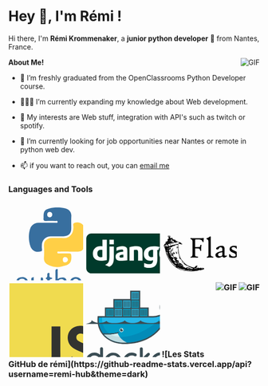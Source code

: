 <h1 title="hehehe"> Hey 👋, I'm Rémi !</h1>

Hi there, I'm **Rémi Krommenaker**, a **junior python developer** 🚀 from Nantes, France.

<img align="right" alt="GIF" src="https://i.pinimg.com/originals/e4/26/70/e426702edf874b181aced1e2fa5c6cde.gif" />

**About Me!**
- 🌱 I’m freshly graduated from the OpenClassrooms Python Developer course.

- 👨🏽‍💻 I’m currently expanding my knowledge about Web development.

- 🤔 My interests are Web stuff, integration with API's such as twitch or spotify.

- 💼 I’m currently looking for job opportunities near Nantes or remote in python web dev.

- 📫 if you want to reach out, you can [email me](mailto:remi.krommenaker@gmail.com)



<h3>Languages and Tools<h3>


<svg viewBox="0 0 100 100" width="150" height="150">
<g fill-rule="evenodd" clip-rule="evenodd"><path fill="#386f9f" d="M51.834 23.017c3.756 0 7.512.058 11.263-.04.995-.026 2.78.797 2.7-1.271-.061-1.683-1.622-1.074-2.568-1.089-4.237-.067-8.488-.228-12.708.037-3.003.187-3.888-.953-3.511-3.707.13-.95.005-1.934.025-2.902.132-6.446 1.69-8.64 7.942-10.23 6.888-1.75 13.937-1.692 20.806-.184 6.175 1.356 8.74 6.16 8.428 10.604-.38 5.423-.086 10.893-.091 16.343-.009 6.853-3.55 10.49-10.459 10.585-5.69.078-11.387.14-17.074-.018-6.778-.19-11.75 5.44-11.784 11.82 0 .484.083.984-.013 1.451-.488 2.343 1.462 6.13-1.022 6.826-3.78 1.062-8.206 1.062-11.54-2.311-1.13-1.14-2.082-2.417-2.584-3.893-2.679-7.865-3.102-15.83-.58-23.818 1.572-4.986 5.848-8.087 11.145-8.176 3.874-.065 7.749-.013 11.623-.013l.002-.014zm6.902-11.12c-.162-1.903-1.185-3.292-3.296-3.35-2.309-.06-3.502 1.336-3.505 3.608-.002 2.106 1.145 3.455 3.241 3.516 2.303.067 3.418-1.36 3.56-3.774z"></path><path fill="#ffcf46" d="M80.824 61.572c-4.24 0-8.482-.037-12.722.03-.955.012-2.557-.592-2.607 1.041-.056 1.852 1.663 1.37 2.755 1.381 4.24.053 8.484.098 12.723-.02 2.178-.06 3.067.357 3.23 2.925.737 11.625-4.308 12.63-13.613 14.745-5.338 1.213-11.061.57-16.325-1.788-4.353-1.947-7.024-4.753-6.687-10.007.334-5.186.39-10.439-.009-15.62-.48-6.253 3.41-10.852 10.975-10.854 5.09-.001 10.214-.389 15.26.075 7.215.662 12.872-5.592 13.12-12.864.01-.241-.052-.5.01-.724.636-2.235-1.626-5.557 1.4-6.686 4.573-1.705 9.73.087 12.066 3.557 2.945 4.369 3.343 9.51 3.819 14.53.515 5.411-1.003 10.505-3.276 15.386-1.544 3.31-4.14 4.91-7.757 4.915-4.12.003-8.239 0-12.36 0-.002-.008-.002-.015-.002-.022zm-1.104 10.8c-.453-2.066-1.385-3.476-3.785-3.535-2.496-.06-3.14 1.807-3.127 3.474.014 1.772.508 3.952 3.21 3.748 2.246-.172 3.341-1.563 3.702-3.687z"></path><path fill="#386f9f" d="M14.129 114.849c0 2.582.117 5-.055 7.397-.074 1.034 1.066 2.98-1.103 2.978-1.912 0-2.403-1.522-2.342-3.361.117-3.51.034-7.027.034-10.54v-7.998c0-4.82 1.293-6.452 5.903-7.45 4.286-.932 7.654.511 9.386 4.263 1.732 3.753 1.866 7.62.133 11.438-1.708 3.762-4.854 5.166-8.884 4.051-.918-.25-1.845-.467-3.072-.778zm0-9.448c0 1.33.18 2.686-.037 3.98-.502 2.991 1.408 3.728 3.66 4.26 2.227.526 3.754-.421 4.647-2.383 1.501-3.29 1.753-6.683.613-10.162-1.012-3.092-3.349-3.454-6.077-3.07-2.694.383-3.059 2.215-2.824 4.48.1.955.018 1.93.018 2.895zM43.116 114.689c-1.845.48-3.447.992-5.087 1.3-3.59.671-6.248-1.3-7.183-4.894-1.16-4.448-.178-8.879-.148-13.317.013-2.023 1.885-1.234 3.18-2.318 0 4.75.018 8.85-.006 12.947-.013 2.058.519 3.75 2.465 4.835 2.148 1.198 3.91.057 5.78-.712 1.34-.551 1.173-1.676 1.175-2.746.01-3.872-.001-7.74.012-11.612.002-.955-.097-2.122 1.313-2.075 1.257.041 1.804.788 1.783 2.158-.091 6.407.09 12.823-.17 19.221-.197 4.838-3.61 7.793-8.52 8.01-.735.031-1.505.099-1.78-.813-.419-1.404.718-1.139 1.465-1.378 5.401-1.718 6.107-2.744 5.721-8.606zM65.94 98.064c1.429-.675 2.25-1.293 3.153-1.46 5.067-.937 8.95-.58 8.94 6.245-.007 3.515.002 7.031-.007 10.545-.002.984.061 1.942-1.406 2.027-1.547.092-1.887-.793-1.88-2.006.018-3.387.11-6.774.107-10.16-.002-2.63-.539-4.958-3.884-4.95-2.934.005-5.012 2.195-5.027 5.217a899.58 899.58 0 00.003 9.814c.003 1.162.028 2.181-1.652 2.085-1.513-.09-1.327-1.11-1.327-2.049-.01-8.6.032-17.209-.041-25.815-.013-1.508.582-2.444 1.92-2.508 1.888-.087 1.023 1.564 1.051 2.392.123 3.371.05 6.75.05 10.623zM81.93 105.775c-.191-6.715 2.994-10.3 8.76-10.092 2.894.106 5.065 1.39 6.466 3.89 2.475 4.422 2.14 8.846-.538 12.987-1.84 2.844-4.67 4.185-8.12 3.453-3.402-.72-6.066-3.783-6.548-7.353-.128-.945-.02-1.924-.02-2.885zm13.32.157c-.152-1.172-.125-2.806-.613-4.264-.667-2-1.883-3.61-4.364-3.72-2.503-.108-3.752 1.355-4.587 3.38-1.311 3.179-1.226 6.371.194 9.493.912 2.011 2.32 3.483 4.76 3.075 2.403-.401 3.821-1.976 4.312-4.313.223-1.059.187-2.168.298-3.65zM102.257 106.827c0-1.212-.023-2.422.004-3.628.056-2.325-.685-4.901 2.45-6.089 3.59-1.356 7.148-2.372 10.762-.273 1.352.786 1.85 2.214 1.864 3.73.037 4.231-.019 8.464.038 12.695.02 1.476-.368 2.214-2.027 2.174-1.818-.043-1.435-1.283-1.423-2.273.043-3.38.278-6.757.214-10.132-.084-4.25-2.416-5.983-6.389-4.94-1.648.434-2.678 1.234-2.597 3.274.161 3.982.037 7.978.052 11.967.004 1.156.021 2.18-1.647 2.083-1.528-.088-1.278-1.145-1.29-2.062-.028-2.176-.008-4.353-.011-6.526zM58.689 97.403c-.25.296-.46.76-.68.764-3.964.055-2.864 3.014-2.966 5.209-.097 2.045 0 4.1-.029 6.151-.03 2.038.147 3.932 2.627 4.473.711.154 1.035.564.887 1.274-.163.784-.788.753-1.407.745-2.85-.05-4.963-2.065-5.047-5.015-.086-3.014.031-6.035-.04-9.046-.037-1.43.706-3.255-1.6-3.822-.253-.061-.343-.778-.508-1.187 3.076-.965 1.8-3.618 2.222-5.631.2-.953 1.105-1.214 1.96-1.295.865-.082.872.618.9 1.203.114 2.32-1.087 5.425 3.184 5.256.143-.005.31.562.497.92z"></path></g>
</svg>

<svg viewBox="0 0 100 100" width="150" height="150">
<path fill="#003A2B" d="M126.5 83.8c0 3.8-3.1 6.9-6.9 6.9H8.4c-3.8 0-6.9-3.1-6.9-6.9V44.2c0-3.8 3.1-6.9 6.9-6.9h111.2c3.8 0 6.9 3.1 6.9 6.9v39.6z"></path><path fill="#fff" d="M23 45.6h6V73c-3 .6-5.3.8-7.7.8-7.2 0-11-3.3-11-9.5 0-6 4-10 10.2-10 1 0 1.7.1 2.6.3v-9H23zm0 13.8c-.7-.2-1.3-.3-2-.3-3 0-4.7 1.8-4.7 5.1 0 3.2 1.7 4.9 4.7 4.9.7 0 1.2 0 2-.2v-9.5zm15.4-4.6v13.7c0 4.7-.3 7-1.4 9-1 1.9-2.2 3.1-4.8 4.4l-5.5-2.6c2.6-1.2 3.9-2.3 4.7-4 .8-1.7 1.1-3.7 1.1-8.8V54.8h5.9zm-5.9-9.1h5.9v6.1h-5.9v-6.1zM42 56.1c2.6-1.2 5.1-1.8 7.8-1.8 3 0 5 .8 5.9 2.4.5.9.7 2 .7 4.5v12c-2.7.4-6 .7-8.5.7-5 0-7.2-1.7-7.2-5.6 0-4.2 3-6.1 10.2-6.7v-1.3c0-1.1-.5-1.5-2-1.5-2.2 0-4.7.6-7 1.8v-4.5h.1zm9.2 9.4c-3.9.4-5.2 1-5.2 2.5 0 1.2.7 1.7 2.3 1.7.9 0 1.7-.1 2.8-.3v-3.9h.1zm8.1-9.8c3.5-.9 6.4-1.3 9.3-1.3 3 0 5.2.7 6.5 2 1.2 1.3 1.6 2.7 1.6 5.6v11.6h-5.9V62.2c0-2.3-.8-3.1-2.9-3.1-.8 0-1.5.1-2.7.4v14.1h-5.9V55.7zM79 76.8c2.1 1.1 4.2 1.6 6.3 1.6 3.9 0 5.5-1.6 5.5-5.3V73c-1.2.6-2.3.8-3.8.8-5.2 0-8.5-3.4-8.5-8.8 0-6.7 4.9-10.5 13.5-10.5 2.5 0 4.9.3 7.7.8l-2 4.3c-1.6-.3-.1 0-1.3-.2v.6l.1 2.5v3.2c0 .8 0 1.6.1 2.4v1.6c0 5.1-.4 7.5-1.7 9.4-1.8 2.9-5 4.3-9.6 4.3-2.3 0-4.3-.3-6.4-1.2v-5.4h.1zm11.8-17.6h-.6c-1.2 0-2.5.3-3.4.8-1.4.8-2.2 2.3-2.2 4.3 0 3 1.5 4.7 4.1 4.7.8 0 1.5-.2 2.2-.4v-9.4h-.1zm18.2-4.9c5.9 0 9.5 3.7 9.5 9.8 0 6.2-3.8 10.1-9.8 10.1-5.9 0-9.6-3.7-9.6-9.7.1-6.3 3.9-10.2 9.9-10.2zm-.1 15c2.3 0 3.6-1.9 3.6-5.2 0-3.2-1.3-5.2-3.6-5.2s-3.7 1.9-3.7 5.2c.1 3.4 1.4 5.2 3.7 5.2z"></path>
</svg>

<svg viewBox="0 0 100 100" width="150" height="150">
<path d="M18.767 82.685c-2.043-1.606-4.224-3.146-5.713-5.317-3.135-3.828-5.548-8.258-7.198-12.914-.998-3.028-1.339-6.275-2.625-9.185-1.344-2.114.231-4.425 2.547-5.097 1.03-.198 2.843-1.171.655-.476-1.962 1.44-2.151-1.306-.139-1.481 1.372-.181 1.878-1.305 1.408-2.316-1.474-.962 3.574-2.017 1.034-3.452-2.645-2.855 3.7-3.404 2.135-.162-.375 2.492 4.435-.458 3.318 2.421 1.135 1.383 4.248.315 4.17 2.254 1.652.114 2.22 1.503 3.77 1.61 1.608.727 4.521 1.298 5.068 3.11-1.594 1.261-5.286-2.608-5.464.886.482 5.163.358 10.48 2.248 15.396.893 2.978 3.059 5.32 5.015 7.64 1.872 2.271 4.407 3.869 6.991 5.214 2.266 1.069 4.709 1.777 7.18 2.223 1.001-.766 2.771-3.614 4.333-2.413.075 1.35-3.101 2.822-.149 2.674 1.734-.525 2.936 1.34 4.364-.343 1.315 1.558 5.467-.994 4.531 2.19-1.267.816-3.112.321-4.379 1.447-2.09-1.045-3.753.933-6.068.685-2.569.458-5.184.645-7.789.648-4.274-.337-8.638-.48-12.703-1.967-2.293-.666-4.527-1.972-6.54-3.275zm3.608 1.565c2.236.966 4.423 1.985 6.874 2.293 3.889.54 7.905 1.373 11.808.615-1.767-.798-3.593.308-5.353-.571-2.11.455-4.375-.115-6.521-.396-2.439-1.086-5.072-1.834-7.357-3.245-2.855-1.043 1.476 1.338 2.248 1.531 1.784 1.013-1.962-.52-2.491-.94-1.495-.839-1.686-.664-.148.188.31.179.616.371.94.525zm-4.256-3.008c2.168.804-.009-1.524-1.001-1.389-.44-.764-1.682-1.246-.806-1.655-1.574.547-1.65-2.079-2.389-1.704-1.667-.526-.648-2.39-2.634-3.534-.181-1.206-1.971-2.251-2.542-4.07-.252-.932-2.024-3.605-.936-1.118.926 2.396 2.555 4.449 3.913 6.498 1.052 1.95 2.296 3.991 4.213 5.208.646.62 1.27 1.57 2.182 1.764zm-6.242-6.855c.074-.327.396.708 0 0zm8.839 7.818c.479-.217-.691-.272 0 0zm1.176.428c-.121-.593-.538.332 0 0zm1.473.613c.7-.667-1.081-.421 0 0zm2.524 1.407c.426-.628-1.364-.236 0 0zm-4.847-3.378c1.088-.705-1.407-.009 0 0zm1.104.551c-.031-.372-.393.166 0 0zm5.521 3.446c.888.561 5.184 1.227 2.494.229-.451.096-4.988-1.282-2.494-.229zm-8.763-6.827c-.087-.372-1.38-.412 0 0zm2.568 1.499c.67-.466-1.388-.36 0 0zm2.163 1.326c.96-.363-1.557-.364 0 0zm-5.779-3.964c1.042.8 4.202.104 1.595-.476-1.186-.632-3.858-1.064-2.036.381l.441.095zm7.243 4.421c.435-.739-1.82-.422 0 0zm-2.201-1.749c2.546.721-2.141-1.611-.628-.265l.335.151.293.114zm4.414 2.55c2.411.024-2.179-.332 0 0zm-10.384-6.617c-.094-.449-.594.037 0 0zm14.462 8.906c.064-.81-.786.604 0 0zm-10.345-6.385c-.147-.428-.754-.019 0 0zm-3.887-2.802c1.384-.085-1.897-.609 0 0zm-4.606-2.977c-.173-.665-1.506-1.193 0 0zm12.09 7.673c-.253-.29-.12.063 0 0zm7.524 4.617c-.023-.442-.41.167 0 0zm-8.19-5.305c.136-.571-1.181-.174 0 0zm-5.606-3.553c1.03-.11-1.651-.697 0 0zm9.483 5.891c1.605-.635-1.565-.309 0 0zm-4.933-3.347c1.85.238-2.201-1.259-.407-.135l.407.135zm6.43 3.954c1.728-1.032 1.158 2.418 2.931.291 1.748-1.277-1.51 1.578.644.228 1.559-1.042 3.861.494 5.315.995 1.045-.051 2.062.904 3.135.322 2.064-.556-4.037-.824-2.438-1.809-1.888.549-3.282-.655-4.212-1.865-2.119-.489-4.566-1.573-5.625-3.448-.432-.703.622.101-.373-1.05-1.276-1.136-1.913-2.426-2.77-3.805-1.023-.545-1.144-2.152-1.247-.054.008-1.324-1.236-2.216-1.541-1.847-.005-1.276 1.333-.636.396-1.58-.201-1.323-.865-2.7-1.064-4.193-.309-.721-.043-2.262-1.058-.633-.369 1.722-.122-2.115.453-.851.753-1.292-.271-1.139-.313-.961.491-1.089.311-2.634-.129-2.045.261-1.155.413-4.251-.391-3.701.488-1.208.926-5.528-1.193-3.881-.858.013-2.345.31-3.046.66 2.201 1.214-.222.439-1.12.245-.116 1.125-1.004.64-2.114.65 1.772.218-.863 1.813-1.878 1.193-1.321.63 1.139 2.207.026 2.694.137.733-2.023-.266-1.854 1.43-1.282-.541-.175 2.012.466 1.148 2.18.591 1.534 1.935 1.589 3.212-.355.745-1.754-1.75-.312-1.634-1.138-1.849-1.258-.668-2.205.191-.219.061 2.412 1.222.761 1.795 1.452.225 1.495 1.495 1.792 2.3.872.91.693-1.004 1.738.09-.662-.976-3.503-2.746-1.216-2.178-.012-.98-.414-1.771.288-1.752.695-1.256-.728 3.1.837 1.503.434-.19.541-1.258 1.32.101 1.13 1.113.409 1.919-1.187.897.285.971 2.134 1.315 1.786 2.829.368 1.333.884.842 1.333.765.352 1.294.553.343.569-.272 1.612.345 1.234 1.298 1.74 1.965 1.112.5-1.591-3.4.317-1.173 2.007 1.812.753 2.567-1.048 2.278 1.14-.093 1.507 1.541 2.934 1.484 1.301.618 2.182 2.994-.061 2.005-.777-.702-3.53-1.566-1.28-.232 2.075.961 3.724 1.535 5.726 2.743 1.432 1.021 2.051 2.192 2.594 2.427-1.204.572-3.628-.461-1.828-.777-1.124-.203-2.387-.773-1.312.627.916.764 3.241.685 3.659.77-.354.777-.96.84.013.9-1.083.581.353.672.453 1.003zm-2.223-6.277c-.662-.692-.834-1.986-.118-.861.367.148 1.175 2.116.118.861zm7.239 4.597c.413-.027.013.314 0 0zm-8.283-6.295c-.026-1.045.239.807 0 0zm-.719-.966c-.833-1.607 1.049.454 0 0zm-8.72-6.018c.489-.131.241.834 0 0zm6.94 3.76c.3-1.127.353.945 0 0zm-4.903-3.409c-.345-.621.723.584 0 0zm4.207 1.349c-.788-1.766.56-.965.175.289l-.175-.289zm-7.256-4.839c-.352-.579-.935-2.278-.746-2.798.168.846 1.796 3.637.797 1.156-1.103-2.079 1.319.673 1.568 1.194.117.516-.681-.141-.141 1.069-.984-1.377-.58.761-1.478-.621zm-2.241-1.546c.092-1.347.512.923 0 0zm1.008.349c.481-1.017.815 1.417 0 0zm-2.427-1.878c-.834-.831-1.438-1.594.041-.514.568.021-1.267-1.741.136-.561 1.475.27.728 2.419-.177 1.075zm1.275-.033c.485-.481.257.473 0 0zm.785.251c-.736-1.377.892.579 0 0zm-1.559-1.489c-2.426-2.161 3.049 1.128.396.4l-.396-.4zm6.954 4.039c-1.051-.629-.28-4.432.08-1.832 1.02-.33-.057 1.344.704 1.328-.12 1.057-.461 1.435-.784.504zm2.572 1.522c.103-1.147.216.782 0 0zm-.447-.444c.115-.487.011.578 0 0zm-8.604-5.827c-1.56-2.15 4.531 2.177.999.546-.369-.097-.814-.133-.999-.546zm4.954 2.625c-.148-1.811.328.3 0 0zm3.759 2.413c.291-1.031.023.682 0 0zm-8.473-5.859c.927-.198 3.839 1.626 1.165.521-.297-.329-.932-.18-1.165-.521zm7.957 3.966c.099-1.853.554-1.105.004.265l-.004-.265zm-7.268-4.611c.377-.554-1.003-2.503.199-.698.519.412 1.502.69.634.863 1.366 1.206-.332.326-.833-.165zm6.874 4.033c.261-2.11.231 1.235 0 0zm-7.664-5.982c.29-.123.154.385 0 0zm1.795 1.067c.461-.969.85 1.08 0 0zm5.056 2.814c-.003-.373.097.541 0 0zm-.292-.649c-.701-1.731.653.917 0 0zm-.431-1.136c-.117-.714.401.899 0 0zm.703-1.14c-.483-.849.607-3.74.73-1.946-.509 1.396-.146 2.179.207.305.655-1.476-.142 2.91-.937 1.641zm.72-4.301c.21-.257.047.311 0 0zm-1.204 23.725c-.286-.25.036.157 0 0zm2.48 1.253c1.38.354 1.373-.215.126-.384-.67-.624-2.787-1.286-.892-.078.124.319.52.311.766.462zm-4.897-3.253c.759.568 2.862 1.605 1.083.216.6-.696-1.148-1.068-.569-1.535-1.476-.902-1.165-.821-.13-.793-1.773-.794.256-.733.161-1.141-.684-.135-3.397-1.206-1.801.088-1.622-.826-.387.308-.877.188-1.66-.451 1.477 1.264-.263.838.951.753 2.561 1.933.401.797-.284.41 1.545 1.03 1.995 1.342zm2.593 1.49c3.153 1.014-1.547-1.242 0 0zm13.278 8.045c.041-.626-.43.533 0 0zm1.365.573c.728-.703.03 1.124 1.205-.172.013-.928-.035-1.477-1.35-.35-.364.203-.525 1.055.145.522zM12.589 70.896c-.223-.876-1.567-.874 0 0zm1.456.956c-.541-.897-1.93-.813 0 0zm8.292 5c.81.72 3.718.528.983.089-.404-.599-2.571-.457-.983-.089zm11.396 7.039c1.246-1.046-1.207.465 0 0zm2.592 1.78c.008-.336-.537.146 0 0zm.004-.47c1.379-1.462-1.336.086 0 0zM9.004 67.896c-1.176-1.677-.731-2.431-1.864-3.801-.216-1.048-1.946-3.425-.895-.907.962 1.473 1.247 3.753 2.759 4.708zm26.892 16.841c2.539-1.64-1.042-.716 0 0zm1.937.758c1.272-1.092-.804-.227 0 0zM12.158 69.042c.363-.54-.94-.07 0 0zm25.271 15.935c1.231-.792-.284-.671-.223.072l.223-.072zM20.728 74.451c-.042-.536-.65.045 0 0zm1.032.593c-.329-.663-.504.105 0 0zm17.643 10.469c1.577-1.138-.955-.217-.33.216l.33-.216zm-.604-.291c1.285-1.077-1.355.476 0 0zm3.086 2.054c.863-.578-1.049-.187 0 0zM12.948 68.652c1.155.259 4.619 2.847 2.576.18-1.047-.31-.419-2.868-1.487-2.416.717 1.198.589 1.706-.915.952-1.89-.924-1.063.457-.692.837-.504.114.666.439.518.447zm-5.265-4.158c.207-.857-1.906-4.708-.998-1.931.327.582.294 1.684.998 1.931zm9.665 5.959c-.597-.498-.029-.072 0 0zm1.465.341c0-.906-1.62-.369 0 0zM31.515 78.8c-.243-.618-.957-.014 0 0zm.61.445c-.091-.347-.352.068 0 0zm5.034 3.172c.484-.356-.604-.046 0 0zM10.312 65.165c1.385-.536-1.485-.382 0 0zm20.084 12.652c-.015-.895-.883.224 0 0zM9.765 63.89c.889-.301-.824-.198 0 0zm2.581 1.25c-.014-.294-.272.113 0 0zm31.496 19.313c1.144-.229 3.751.582 4.172-.303-1.39-.034-4.806-.979-4.967.225l.304.048.491.03zM13.167 65.348c.021-.91-.708-.035 0 0zm-6.788-4.71c-.308-1.731-1.173-.263 0 0zm1.618.406c.021-.556-1.481-.5 0 0zm.926.455c-.268-.216-.209.273 0 0zm5.821 3.734c.275-.253-.649-.186 0 0zm-6.436-4.759c-.158-1.307-1.877-.195 0 0zm-3.322-2.153c-.046-.604-.322.227 0 0zm.495-.373c-.08-.717-.424.09 0 0zm2.727 1.627c1.154-.452-2.1-.937-.236-.085l.236.085zm36.509 22.552c.739-.677-.937-.209 0 0zm4.411 2.285c.296-.872-.746.116 0 0zM8.488 58.147c.121-.848-.916.167 0 0zm-3.882-2.601c-.208-1.195-.179-3.292 1.814-2.584-2.661.529 1.843 3.309 1.275 1.113 1.119.056 2.188-.661 1.602.425 2.205-.242 3.733-2.155 5.864-1.887 1.659-.22 3.474-.387 5.261-1.055 1.471-.105 2.887-1.688 2.081-2.626-2.005-.17-4.104.082-6.32.522-2.455.51-4.686 1.479-7.164 1.896-2.416.325.485.895-.208 1.021-1.259.438 1.504.732-.163 1.193-1.029-.196-2.101-.549-1.661-1.634-2.313.301-4.347 1.26-2.519 3.614l.138.002zm5.576-2.839c.542-1.998 2.905 1.644.888.265-.24-.181-.637-.328-.888-.265zm.105-.97c.783-.582.415.328 0 0zm.993.017c.072-.919 2.277.487.364.331l-.364-.331zm1.36-.546c.497-.582.144.514 0 0zm.348-.233c.827-.994 4.681-.636 1.86-.098-.756-.569-1.335.336-1.86.098zm5.032-.776c-.125-2.715 2.5.963 0 0zm1.428-.01c.521-1.365 2.026-.548.242-.274.038.147-.053.708-.242.274zM7.925 57.445c1.559-.955-1.655-.83 0 0zm1.153.319c.547-.581-1.189-.235 0 0zm-3.398-2.41c.891-.686-1.055-.261 0 0zm46.051 28.809c.027-.795-.681.357 0 0zm-4.679-3.193c.134-.914-.602.079 0 0zm5.966 3.501c1.246.006 3.775-.387 1.064-.386-.426.065-2.478.053-1.064.386zM10.092 57.204c1.009-.068 1.578-1.112-.196-1.053-2.747-.282 2.424.942-.353.592-.371.246.528.529.549.461zm.888.449c-.105-.646-.312.344 0 0zm1.054-2.809c.437-.542-.606-.145 0 0zM8.68 49.239c1.8-.611 4.262-1.3 5.111.301-.865-1.04-.35-2.065.468-.543 1.155 1.539 1.732-.7.982-1.217.856 1.063 1.829 1.567.573.067 1.366-1.642-2.734.216-3.665.197-.449.2-4.629 1.065-3.469 1.195zm1.055-2.02c1.025-.775 3.55.461 1.93-.771-.159-.139-3.545.935-1.93.771zm3.743.155c1.2.03-.519-1.615.912-.87-.234-.767-1.666-.91-2.366-1.218-.397.703.805 2.097 1.454 2.088zm-3.087-3.397c.416-.564-.728.286 0 0zm1.53.365c1.936-.256-.494-.833-.391-.02l.391.02zm-2.856-2.233c-1.364-1.781 2.564.299 1.178-1.565-1.166-.928-2.285 1.047-1.178 1.565zm17.491 9.421c.625-1.108-2.58-1.494-.42-.392.197.065.153.467.42.392zm0 0"></path><path d="M56.063 43.886c-.223.883-.362 2.362-.414 4.44 0 .409-.184.613-.553.613-.368 0-.625-.178-.769-.533-.395-.961-.77-1.63-1.125-2.013-.42-.447-.98-.717-1.677-.809-.75-.118-2.617-.178-5.604-.178-.683 0-1.132.073-1.341.217-.132.092-.197.29-.197.594v8.938c0 .304.19.447.571.435 1.171-.014 2.868-.094 5.09-.238.434-.052.727-.195.878-.424.152-.229.3-.825.444-1.786.092-.526.401-.73.927-.611.448.092.64.296.573.611-.369 1.79-.488 4.118-.356 6.986.014.342-.203.526-.65.552-.369.04-.599-.158-.691-.592-.341-1.644-.977-2.521-1.903-2.635-.928-.11-2.437-.166-4.528-.166-.237 0-.354.083-.354.255v8.882c0 .656.242 1.104.729 1.341.383.196 1.204.374 2.467.532.646.064.927.35.849.848-.08.435-.658.605-1.737.513-3.118-.249-5.689-.235-7.714.041-.566.077-.848-.151-.848-.69 0-.342.282-.539.848-.592 1.289-.146 1.933-1.277 1.933-3.395V48.127c0-.866-.154-1.534-.463-2-.31-.468-.885-.894-1.727-1.274-.526-.237-.722-.56-.591-.968.065-.25.171-.388.315-.414.131-.04.481-.013 1.045.079.829.132 2.783.198 5.86.198 3.632 0 6.768-.08 9.413-.237.881-.053 1.322.019 1.322.216a.693.693 0 01-.022.159zm0 0M68.889 68.967c0 .525-.297.757-.889.688-1.813-.169-4.064-.145-6.747.079-.54.054-.871.039-.998-.038-.125-.079-.187-.296-.187-.653 0-.314.358-.58 1.075-.797.718-.217 1.076-.866 1.076-1.944V48.445c0-1.067-.155-1.849-.463-2.349-.31-.5-.852-.888-1.628-1.163-.408-.145-.612-.349-.612-.613 0-.394.296-.69.887-.887.896-.29 1.823-.735 2.784-1.342.789-.474 1.289-.708 1.499-.708.487 0 .73.334.73 1.006 0-.053-.027.605-.079 1.972-.038 1.302-.052 2.584-.038 3.848l.077 17.619c0 .804.198 1.387.593 1.748.395.362 1.072.602 2.031.72.592.063.889.288.889.671zm0 0M86.883 67.643c0 .278-.503.695-1.508 1.253-1.007.56-1.813.839-2.418.839-.514 0-.966-.248-1.361-.75-.395-.499-.671-.749-.83-.749-.117 0-.741.271-1.873.808-1.13.541-2.27.812-3.413.812-1.078 0-1.98-.317-2.704-.947-.788-.697-1.184-1.646-1.184-2.843 0-2.275 2.604-3.906 7.814-4.893.894-.171 1.348-.533 1.359-1.086l.042-1.263c.077-2.157-.876-3.235-2.862-3.235-.565 0-1.103.504-1.609 1.518-.505 1.013-1.232 1.559-2.179 1.639-1.078.104-1.619-.35-1.619-1.362 0-.632.804-1.368 2.408-2.211 1.683-.88 3.303-1.321 4.854-1.321 2.67 0 3.993 1.27 3.966 3.809l-.08 8.128c-.011.855.351 1.283 1.087 1.283.145 0 .421-.033.828-.099a8.25 8.25 0 01.711-.099c.381 0 .571.258.571.769zm-6.075-4.498c.012-.329-.064-.547-.229-.651-.163-.105-.423-.125-.778-.06-3.171.566-4.755 1.599-4.755 3.097 0 1.513.822 2.27 2.466 2.27.658 0 1.336-.124 2.032-.373.816-.291 1.223-.64 1.223-1.047l.041-3.236zm0 0M101.604 65.294c0 1.396-.537 2.504-1.608 3.326-1.071.823-2.535 1.234-4.392 1.234-1.234 0-2.473-.131-3.709-.396-1.065-.237-1.684-.453-1.854-.65-.106-.186-.158-1.085-.158-2.703 0-.699.158-1.06.476-1.086.313-.04.583.131.808.512.986 1.724 2.578 2.587 4.774 2.587 1.854 0 2.781-.646 2.781-1.935 0-.564-.208-1.039-.631-1.42-.461-.435-1.354-.942-2.683-1.52-1.921-.855-3.204-1.605-3.848-2.25-.697-.684-1.047-1.604-1.047-2.763 0-1.42.546-2.525 1.639-3.314 1.014-.762 2.367-1.144 4.063-1.144 1.066 0 2.04.085 2.921.256.948.172 1.441.382 1.481.632.104.736.322 1.802.649 3.198.041.17-.145.308-.552.413-.435.092-.723.019-.867-.216-1.041-1.698-2.354-2.547-3.947-2.547-1.802 0-2.704.579-2.704 1.737 0 .646.245 1.157.73 1.538.435.329 1.454.842 3.059 1.54 1.684.723 2.828 1.375 3.433 1.953.793.75 1.186 1.757 1.186 3.018zm0 0M124.493 68.847c0 .461-.31.705-.928.73-.922.014-2.125.078-3.611.196-.736.146-1.263.055-1.579-.274-2.078-2.237-3.841-4.578-5.288-7.025-.117-.21-.27-.315-.453-.315-.225 0-.612.198-1.163.592-.62.341-.929.828-.929 1.458 0 .449.013 1.093.039 1.936.026.841.236 1.394.632 1.656.276.186.914.33 1.913.435.618.079.928.31.928.69 0 .304-.05.491-.147.563-.098.073-.359.089-.78.049-1.315-.117-3.537-.051-6.67.197-.788.065-1.216-.032-1.28-.296a1.47 1.47 0 01-.041-.396c0-.406.401-.716 1.204-.925.725-.186 1.085-1.033 1.085-2.546V48.326c0-1.078-.104-1.828-.314-2.248-.289-.541-.896-.962-1.816-1.265-.434-.144-.65-.347-.65-.611 0-.382.31-.678.927-.887a12.36 12.36 0 002.82-1.362c.725-.474 1.172-.711 1.343-.711.539 0 .81.342.81 1.027 0-.093-.006.559-.021 1.952-.013.961-.02 2.25-.02 3.869l.04 12.35c0 .344.093.514.275.514.196 0 .5-.17.908-.514a103.59 103.59 0 004.024-3.354c.317-.329.474-.591.474-.789 0-.355-.532-.605-1.597-.75-.46-.054-.68-.31-.653-.771.041-.459.271-.657.692-.591.947.132 2.329.204 4.143.217 1.264.012 2.52.02 3.77.02.407.014.611.256.611.73 0 .447-.322.69-.966.73a7.255 7.255 0 00-2.861.69c-1.251.566-2.586 1.559-4.007 2.979a.358.358 0 00-.157.295c0 .185.223.625.671 1.323 1.645 2.5 3.197 4.387 4.656 5.663.935.802 1.809 1.203 2.625 1.203.604 0 .98.043 1.124.129.144.088.217.315.217.683zm0 0"></path>
</svg>

<svg viewBox="0 0 100 100" width="150" height="150">
<path fill="#F0DB4F" d="M1.408 1.408h125.184v125.185H1.408z"></path><path fill="#323330" d="M116.347 96.736c-.917-5.711-4.641-10.508-15.672-14.981-3.832-1.761-8.104-3.022-9.377-5.926-.452-1.69-.512-2.642-.226-3.665.821-3.32 4.784-4.355 7.925-3.403 2.023.678 3.938 2.237 5.093 4.724 5.402-3.498 5.391-3.475 9.163-5.879-1.381-2.141-2.118-3.129-3.022-4.045-3.249-3.629-7.676-5.498-14.756-5.355l-3.688.477c-3.534.893-6.902 2.748-8.877 5.235-5.926 6.724-4.236 18.492 2.975 23.335 7.104 5.332 17.54 6.545 18.873 11.531 1.297 6.104-4.486 8.08-10.234 7.378-4.236-.881-6.592-3.034-9.139-6.949-4.688 2.713-4.688 2.713-9.508 5.485 1.143 2.499 2.344 3.63 4.26 5.795 9.068 9.198 31.76 8.746 35.83-5.176.165-.478 1.261-3.666.38-8.581zM69.462 58.943H57.753l-.048 30.272c0 6.438.333 12.34-.714 14.149-1.713 3.558-6.152 3.117-8.175 2.427-2.059-1.012-3.106-2.451-4.319-4.485-.333-.584-.583-1.036-.667-1.071l-9.52 5.83c1.583 3.249 3.915 6.069 6.902 7.901 4.462 2.678 10.459 3.499 16.731 2.059 4.082-1.189 7.604-3.652 9.448-7.401 2.666-4.915 2.094-10.864 2.07-17.444.06-10.735.001-21.468.001-32.237z"></path>
</svg>

<svg viewBox="0 0 100 100" width="150" height="150">
<path fill-rule="evenodd" clip-rule="evenodd" fill="#3A4D54" d="M20 96.9v-8.1c0-1.1.7-1.9 1.8-1.9h.3c1.1 0 1.8.9 1.8 1.9v17c0 4.1-2 7.4-5.6 9.5-1.7 1-3.5 1.5-5.4 1.5h-.8c-4.1 0-7.4-2-9.5-5.6-1-1.7-1.5-3.5-1.5-5.4v-.8c0-4.1 2-7.4 5.6-9.5 1.7-1 3.5-1.5 5.4-1.5h.8c2.7.1 5.1 1.1 7.1 2.9zm-15.1 8.5c0 3 1.5 5.2 4.1 6.7 1.1.6 2.2.9 3.4.9 2.9 0 5.1-1.4 6.6-3.9.7-1.2 1-2.4 1-3.8 0-2.6-1.2-4.6-3.3-6.1-1.3-.9-2.7-1.4-4.2-1.4-3.2 0-5.5 1.6-6.9 4.5-.5 1-.7 2.1-.7 3.1zm32.2-11.3h.5c4.4 0 7.8 2.1 9.9 6 .9 1.5 1.3 3.2 1.3 5v.8c0 4.1-2 7.4-5.6 9.5-1.7 1-3.5 1.5-5.4 1.5H37c-4.1 0-7.4-2-9.5-5.6-1-1.7-1.5-3.5-1.5-5.4v-.8c0-4.1 2.1-7.4 5.6-9.5 1.7-1.1 3.6-1.5 5.5-1.5zm-7.2 11.3c0 2.9 1.4 5 3.9 6.5 1.2.7 2.4 1 3.8 1 2.9 0 5-1.5 6.5-3.9.7-1.2 1-2.4 1-3.8 0-2.7-1.3-4.8-3.5-6.3-1.2-.8-2.6-1.2-4-1.2-3.2 0-5.5 1.6-6.9 4.5-.6 1.1-.8 2.2-.8 3.2zm34.8-7.2c-.6-.3-1.7-.4-2.3-.4-3.2-.1-5.5 1.7-6.9 4.5-.5 1-.7 2-.7 3.1 0 3.3 1.7 5.6 4.6 7 1.1.5 2.4.6 3.6.6 1 0 2.5-.6 3.4-1.1l.2-.1h.8c.9.2 1.5.7 1.5 1.7v.4c0 2.3-4.3 2.9-5.9 3-5.7.4-10-2.7-11.6-8.2-.3-.9-.4-1.9-.4-2.9v-.8c0-4.1 2.1-7.4 5.6-9.5 1.7-1 3.5-1.5 5.4-1.5h.8c2 0 3.9.6 5.6 1.7l.1.1.1.1c.2.3.3.6.3 1v.4c0 1-.7 1.5-1.6 1.7H67c-.5 0-1.8-.6-2.3-.8zm12.4 2.6c1.5-1.5 3-3 4.5-4.4.4-.4 2-2.1 2.6-2.1h.8c.9.2 1.5.7 1.5 1.7v.4c0 .6-.7 1.4-1.2 1.8l-2.7 2.7-4.6 4.7c2 2 4 4 5.9 6l1.6 1.7c.2.2.5.4.6.7.2.3.3.6.3.9v.5c-.2.9-.8 1.6-1.7 1.6h-.3c-.6 0-1.3-.7-1.8-1.1-.9-.8-1.8-1.7-2.6-2.6l-2.9-2.9v4.6c0 1.1-.7 1.9-1.8 1.9H75c-1.1 0-1.8-.9-1.8-1.9V88.9c0-1.1.7-1.9 1.8-1.9h.3c1.1 0 1.8.8 1.8 1.9v11.9zm47.6-6.6h.4c1.1 0 1.9.8 1.9 1.9 0 1.6-1.5 2-2.8 2-1.7 0-3.4 1-4.5 2.2-1.5 1.5-2.1 3.3-2.1 5.4v9.2c0 1.1-.7 1.9-1.8 1.9h-.3c-1.1 0-1.8-.9-1.8-1.9v-9.8c0-3.8 1.8-6.8 4.9-9 1.8-1.2 3.9-1.9 6.1-1.9zm-27.1 18.3c1.4.5 3 .4 4.4.2.7-.3 2.6-1.1 3.3-1h.2c.4.2.8.5 1 .9.5 1 .3 2-.7 2.6l-.3.2c-3.6 2.1-7.5 1.8-11.1-.2-1.7-.9-3-2.3-4-4l-.2-.4c-2.3-4-2-8.3.6-12.1.9-1.3 2.1-2.3 3.5-3.1l.5-.3c3.4-2 7.1-1.8 10.6-.1 1.9.9 3.4 2.3 4.5 4.1l.2.3c.8 1.3-.2 2.5-1.2 3.3-1.2.9-2.4 2-3.5 3-2.7 2.2-5.3 4.4-7.8 6.6zm-3.3-2.3l8.5-7.3c1-.8 2-1.7 3-2.6-.8-1-2.1-1.7-3.1-2.1-2.2-.8-4.4-.6-6.4.6-2.6 1.5-3.8 4-3.7 7 0 1.2.4 2.3 1 3.4.2.4.4.7.7 1M73.7 33.7H85v11.5h5.7c2.6 0 5.3-.5 7.8-1.3 1.2-.4 2.6-1 3.8-1.7-1.6-2.1-2.4-4.7-2.6-7.3-.3-3.5.4-8.1 2.8-10.8l1.2-1.4 1.4 1.1c3.6 2.9 6.5 6.8 7.1 11.4 4.3-1.3 9.3-1 13.1 1.2l1.5.9-.8 1.6c-3.2 6.2-9.9 8.2-16.4 7.8-9.8 24.3-31 35.8-56.8 35.8-13.3 0-25.5-5-32.5-16.8l-.1-.2-1-2.1c-2.4-5.2-3.1-10.9-2.6-16.6l.2-1.7h9.6V33.7h11.3V22.4h22.5V11.1h13.5v22.6z"></path><path fill="#00AADA" d="M110.2 37.9c.8-5.9-3.6-10.5-6.4-12.7-3.1 3.6-3.6 13.2 1.3 17.2-2.8 2.4-8.5 4.7-14.5 4.7H18.4c-.6 6.2.5 11.9 3 16.8l.8 1.5c.5.9 1.1 1.7 1.7 2.6 3 .2 5.7.3 8.2.2 4.9-.1 8.9-.7 12-1.7.5-.2.9.1 1.1.5.2.5-.1.9-.5 1.1-.4.1-.8.3-1.3.4-2.4.7-5 1.1-8.3 1.3h-.6c-1.3.1-2.7.1-4.2.1-1.6 0-3.1 0-4.9-.1 6 6.8 15.4 10.8 27.2 10.8 25 0 46.2-11.1 55.5-35.9 6.7.7 13.1-1 16-6.7-4.5-2.6-10.5-1.8-13.9-.1z"></path><path fill="#28B8EB" d="M110.2 37.9c.8-5.9-3.6-10.5-6.4-12.7-3.1 3.6-3.6 13.2 1.3 17.2-2.8 2.4-8.5 4.7-14.5 4.7h-68c-.3 9.5 3.2 16.7 9.5 21 4.9-.1 8.9-.7 12-1.7.5-.2.9.1 1.1.5.2.5-.1.9-.5 1.1-.4.1-.8.3-1.3.4-2.4.7-5.2 1.2-8.5 1.4l-.1-.1c8.5 4.4 20.8 4.3 35-1.1 15.8-6.1 30.6-17.7 40.9-30.9-.2.1-.3.2-.5.2z"></path><path fill="#028BB8" d="M18.5 54.6c.4 3.3 1.4 6.4 2.9 9.3l.8 1.5c.5.9 1.1 1.7 1.7 2.6 3 .2 5.7.3 8.2.2 4.9-.1 8.9-.7 12-1.7.5-.2.9.1 1.1.5.2.5-.1.9-.5 1.1-.4.1-.8.3-1.3.4-2.4.7-5.2 1.2-8.5 1.4h-.4c-1.3.1-2.7.1-4.1.1-1.6 0-3.2 0-4.9-.1 6 6.8 15.5 10.8 27.3 10.8 21.4 0 40-8.1 50.8-26H18.5v-.1z"></path><path fill="#019BC6" d="M23.3 54.6c1.3 5.8 4.3 10.4 8.8 13.5 4.9-.1 8.9-.7 12-1.7.5-.2.9.1 1.1.5.2.5-.1.9-.5 1.1-.4.1-.8.3-1.3.4-2.4.7-5.2 1.2-8.6 1.4 8.5 4.4 20.8 4.3 34.9-1.1 8.5-3.3 16.8-8.2 24.2-14.1H23.3z"></path><path fill-rule="evenodd" clip-rule="evenodd" fill="#00ACD3" d="M28.2 35.5H38v9.8h-9.8v-9.8zm.8.9h.8v8.1H29v-8.1zm1.5 0h.8v8.1h-.8v-8.1zm1.5 0h.8v8.1H32v-8.1zm1.4 0h.8v8.1h-.8v-8.1zm1.5 0h.8v8.1h-.8v-8.1zm1.5 0h.8v8.1h-.8v-8.1zm3.1-12.1h9.8V34h-9.8v-9.7zm.8.8h.8v8.1h-.8v-8.1zm1.5 0h.8v8.1h-.8v-8.1zm1.4 0h.8v8.1h-.8v-8.1zm1.5 0h.8v8.1h-.8v-8.1zm1.5 0h.8v8.1h-.8v-8.1zm1.5 0h.8v8.1h-.8v-8.1z"></path><path fill-rule="evenodd" clip-rule="evenodd" fill="#23C2EE" d="M39.5 35.5h9.8v9.8h-9.8v-9.8zm.8.9h.8v8.1h-.8v-8.1zm1.5 0h.8v8.1h-.8v-8.1zm1.4 0h.8v8.1h-.8v-8.1zm1.5 0h.8v8.1h-.8v-8.1zm1.5 0h.8v8.1h-.8v-8.1zm1.5 0h.8v8.1h-.8v-8.1z"></path><path fill-rule="evenodd" clip-rule="evenodd" fill="#00ACD3" d="M50.8 35.5h9.8v9.8h-9.8v-9.8zm.8.9h.8v8.1h-.8v-8.1zm1.4 0h.8v8.1H53v-8.1zm1.5 0h.8v8.1h-.8v-8.1zm1.5 0h.8v8.1H56v-8.1zm1.5 0h.8v8.1h-.8v-8.1zm1.4 0h.8v8.1h-.8v-8.1z"></path><path fill-rule="evenodd" clip-rule="evenodd" fill="#23C2EE" d="M50.8 24.3h9.8V34h-9.8v-9.7zm.8.8h.8v8.1h-.8v-8.1zm1.4 0h.8v8.1H53v-8.1zm1.5 0h.8v8.1h-.8v-8.1zm1.5 0h.8v8.1H56v-8.1zm1.5 0h.8v8.1h-.8v-8.1zm1.4 0h.8v8.1h-.8v-8.1zM62 35.5h9.8v9.8H62v-9.8zm.9.9h.8v8.1h-.8v-8.1zm1.4 0h.8v8.1h-.8v-8.1zm1.5 0h.8v8.1h-.8v-8.1zm1.5 0h.8v8.1h-.8v-8.1zm1.4 0h.8v8.1h-.8v-8.1zm1.5 0h.8v8.1h-.8v-8.1z"></path><path fill-rule="evenodd" clip-rule="evenodd" fill="#00ACD3" d="M62 24.3h9.8V34H62v-9.7zm.9.8h.8v8.1h-.8v-8.1zm1.4 0h.8v8.1h-.8v-8.1zm1.5 0h.8v8.1h-.8v-8.1zm1.5 0h.8v8.1h-.8v-8.1zm1.4 0h.8v8.1h-.8v-8.1zm1.5 0h.8v8.1h-.8v-8.1z"></path><path fill-rule="evenodd" clip-rule="evenodd" fill="#23C2EE" d="M62 13h9.8v9.8H62V13zm.9.8h.8V22h-.8v-8.2zm1.4 0h.8V22h-.8v-8.2zm1.5 0h.8V22h-.8v-8.2zm1.5 0h.8V22h-.8v-8.2zm1.4 0h.8V22h-.8v-8.2zm1.5 0h.8V22h-.8v-8.2z"></path><path fill-rule="evenodd" clip-rule="evenodd" fill="#00ACD3" d="M73.3 35.5h9.8v9.8h-9.8v-9.8zm.8.9h.8v8.1h-.8v-8.1zm1.5 0h.8v8.1h-.8v-8.1zm1.5 0h.8v8.1h-.8v-8.1zm1.4 0h.8v8.1h-.8v-8.1zm1.5 0h.8v8.1H80v-8.1zm1.5 0h.8v8.1h-.8v-8.1z"></path><path fill-rule="evenodd" clip-rule="evenodd" fill="#D4EEF1" d="M48.6 61.2c1.5 0 2.7 1.2 2.7 2.7 0 1.5-1.2 2.7-2.7 2.7-1.5 0-2.7-1.2-2.7-2.7.1-1.5 1.3-2.7 2.7-2.7"></path><path fill-rule="evenodd" clip-rule="evenodd" fill="#3A4D54" d="M48.6 61.9c.2 0 .5 0 .7.1-.2.1-.4.4-.4.7 0 .4.4.8.8.8.3 0 .6-.2.7-.4.1.2.1.5.1.7 0 1.1-.9 1.9-1.9 1.9-1.1 0-1.9-.9-1.9-1.9 0-1 .9-1.9 1.9-1.9M1 55.6h125.3c-2.7-.7-8.6-1.6-7.7-5.2-5 5.7-16.9 4-20 1.2-3.4 4.9-23 3-24.3-.8-4.2 5-17.3 5-21.5 0-1.4 3.8-21 5.7-24.3.8-3 2.8-15 4.5-20-1.2 1.1 3.5-4.8 4.5-7.5 5.2"></path><path fill="#BFDBE0" d="M55.8 80.6c-6.7-3.2-10.3-7.5-12.4-12.2-2.5.7-5.5 1.2-8.9 1.4-1.3.1-2.7.1-4.1.1-1.7 0-3.4 0-5.2-.1 6.1 6.1 13.7 10.8 27.6 10.9 1-.1 2-.1 3-.1z"></path><path fill="#D4EEF1" d="M45.9 72.7c-.9-1.3-1.8-2.8-2.5-4.3-2.5.7-5.5 1.2-8.9 1.4 2.4 1.3 5.8 2.5 11.4 2.9z"></path>
</svg>

  
<img align="right" alt="GIF" src="https://i.pinimg.com/originals/e4/26/70/e426702edf874b181aced1e2fa5c6cde.gif" />
<img align="right" alt="GIF" src="https://github-readme-stats.vercel.app/api?username=remi-hub&theme=dark" />
![Les Stats GitHub de rémi](https://github-readme-stats.vercel.app/api?username=remi-hub&theme=dark)
